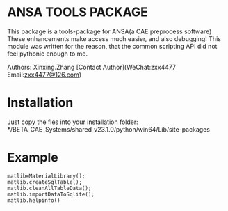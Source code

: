 # ANSA TOOLS PACKAGE

This package is a tools-package for ANSA(a CAE preprocess software)
These enhancements make access much easier, and also debugging! This module was written for the reason, that the common scripting API did not feel pythonic enough to me. 

Authors: Xinxing.Zhang
[Contact Author](WeChat:zxx4477 Email:zxx4477@126.com)

# Installation

Just copy the fles into your installation folder: */BETA_CAE_Systems/shared_v23.1.0/python/win64/Lib/site-packages

# Example

	matlib=MaterialLibrary();
    matlib.createSqlTable();
    matlib.cleanAllTableData();
    matlib.importDataToSqlite();
    matlib.helpinfo()